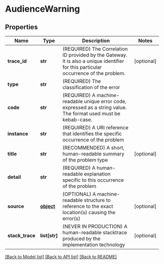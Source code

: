 # AudienceWarning

## Properties
Name | Type | Description | Notes
------------ | ------------- | ------------- | -------------
**trace_id** | **str** | (REQUIRED) The Correlation ID provided by the Gateway. It is also a unique identifier for this particular occurrence of the problem. | [optional] 
**type** | **str** | (REQUIRED) The classification of the error | 
**code** | **str** | (REQUIRED) A machine-readable unique error code, expressed as a string value. The format used must be kebab-case. | 
**instance** | **str** | (REQUIRED) A URI reference that identifies the specific occurrence of the problem | 
**title** | **str** | (RECOMMENDED) A short, human-readable summary of the problem type | [optional] 
**detail** | **str** | (REQUIRED) A human-readable explanation specific to this occurrence of the problem | 
**source** | [**object**](.md) | (OPTIONAL) A machine-readable structure to reference to the exact location(s) causing the error(s) | [optional] 
**stack_trace** | **list[str]** | (NEVER IN PRODUCTION) A human-readable stacktrace produced by the implementation technology | [optional] 

[[Back to Model list]](../README.md#documentation-for-models) [[Back to API list]](../README.md#documentation-for-api-endpoints) [[Back to README]](../README.md)


